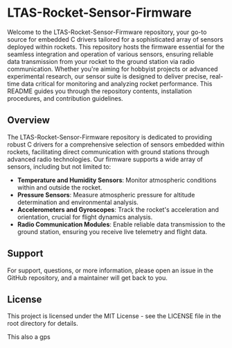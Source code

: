 # LTAS-Rocket-Sensor-Firmware

Welcome to the LTAS-Rocket-Sensor-Firmware repository, your go-to source for embedded C drivers tailored for a sophisticated array of sensors deployed within rockets. This repository hosts the firmware essential for the seamless integration and operation of various sensors, ensuring reliable data transmission from your rocket to the ground station via radio communication. Whether you're aiming for hobbyist projects or advanced experimental research, our sensor suite is designed to deliver precise, real-time data critical for monitoring and analyzing rocket performance. This README guides you through the repository contents, installation procedures, and contribution guidelines.

## Overview

The LTAS-Rocket-Sensor-Firmware repository is dedicated to providing robust C drivers for a comprehensive selection of sensors embedded within rockets, facilitating direct communication with ground stations through advanced radio technologies. Our firmware supports a wide array of sensors, including but not limited to:

- **Temperature and Humidity Sensors**: Monitor atmospheric conditions within and outside the rocket.
- **Pressure Sensors**: Measure atmospheric pressure for altitude determination and environmental analysis.
- **Accelerometers and Gyroscopes**: Track the rocket's acceleration and orientation, crucial for flight dynamics analysis.
- **Radio Communication Modules**: Enable reliable data transmission to the ground station, ensuring you receive live telemetry and flight data.

## Support

For support, questions, or more information, please open an issue in the GitHub repository, and a maintainer will get back to you.

## License

This project is licensed under the MIT License - see the LICENSE file in the root directory for details.




This also a gps

